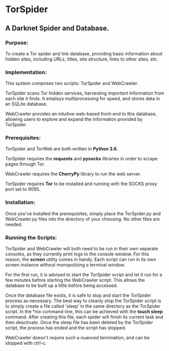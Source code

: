 # TorSpider

## A Darknet Spider and Database.

### Purpose:

To create a Tor spider and link database, providing basic information about hidden sites, including URLs, titles, site structure, links to other sites, etc.

### Implementation:

This system comprises two scripts: TorSpider and WebCrawler.

TorSpider scans Tor hidden services, harvesting important information from each site it finds. It employs multiprocessing for speed, and stores data in an SQLite database.

WebCrawler provides an intuitive web-based front-end to this database, allowing users to explore and expand the information provided by TorSpider.

### Prerequisites:

TorSpider and TorWeb are both written in **Python 3.6**.

TorSpider requires the **requests** and **pysocks** libraries in order to scrape pages through Tor.

WebCrawler requires the **CherryPy** library to run the web server.

TorSpider requires **Tor** to be installed and running with the SOCKS proxy port set to 9095.

### Installation:

Once you've installed the prerequisites, simply place the TorSpider.py and WebCrawler.py files into the directory of your choosing. No other files are needed.

### Running the Scripts:

TorSpider and WebCrawler will both need to be run in their own separate consoles, as they currently print logs to the console window. For this reason, the **screen** utility comes in handy. Each script can run in its own screen instance without monopolizing a terminal window.

For the first run, it is advised to start the TorSpider script and let it run for a few minutes before starting the WebCrawler script. This allows the database to be built up a little before being accessed.

Once the database file exists, it is safe to stop and start the TorSpider process as necessary. The best way to cleanly stop the TorSpider script is to simply create a file called 'sleep' in the same directory as the TorSpider script. In the *nix command-line, this can be achieved with the **touch sleep** command. After creating this file, each spider will finish its current task and then deactivate. Once the sleep file has been deleted by the TorSpider script, the process has ended and the script has stopped.

WebCrawler doesn't require such a nuanced termination, and can be stopped with ctrl-c.
